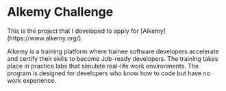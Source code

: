 # Alkemy Challenge

<p> This is the project that I developed to apply for [Alkemy](https://www.alkemy.org/). </p>
<p> Alkemy is a training platform where trainee software developers accelerate and certify their skills to become Job-ready developers. The training takes place in practice labs that simulate real-life work environments. The program is designed for developers who know how to code but have no work experience. </p>

